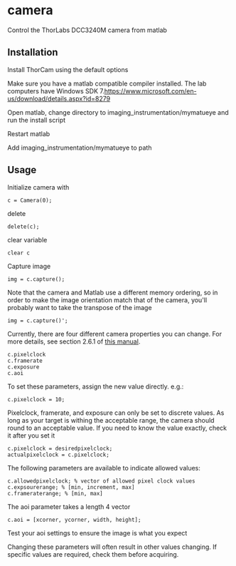 # camera
Control the ThorLabs DCC3240M camera from matlab

## Installation

Install ThorCam using the default options

Make sure you have a matlab compatible compiler installed. The lab computers have Windows SDK 7.https://www.microsoft.com/en-us/download/details.aspx?id=8279

Open matlab, change directory to imaging_instrumentation/mymatueye and run the install script

Restart matlab

Add imaging_instrumentation/mymatueye to path

## Usage

Initialize camera with 

    c = Camera(0);
    
delete

    delete(c);
    
clear variable

    clear c
    
Capture image

    img = c.capture();
    
Note that the camera and Matlab use a different memory ordering, so in order to
make the image orientation match that of the camera, you'll probably want to
take the transpose of the image

    img = c.capture()';
    
Currently, there are four different camera properties you can change.
For more details, see section 2.6.1 of [this manual](https://www.thorlabs.com/drawings/267e4a3c18de8042-011876CC-948C-111C-2F00ADA1760E447C/DCC3240M-Manual.pdf).

    c.pixelclock
    c.framerate
    c.exposure
    c.aoi

To set these parameters, assign the new value directly. e.g.:

    c.pixelclock = 10;
    
Pixelclock, framerate, and exposure can only be set to discrete values. As long
as your target is withing the acceptable range, the camera should round to an
acceptable value. If you need to know the value exactly, check it after you set
it

    c.pixelclock = desiredpixelclock;
    actualpixelclock = c.pixelclock;
    
The following parameters are available to indicate allowed values:

    c.allowedpixelclock; % vector of allowed pixel clock values
    c.expsourerange; % [min, increment, max]
    c.frameraterange; % [min, max]
    
The aoi parameter takes a length 4 vector

    c.aoi = [xcorner, ycorner, width, height];
    
Test your aoi settings to ensure the image is what you expect

Changing these parameters will often result in other values changing. If
specific values are required, check them before acquiring.
